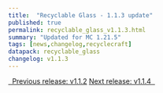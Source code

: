 ```yaml
---
title:  "Recyclable Glass - 1.1.3 update"
published: true
permalink: recyclable_glass_v1.1.3.html
summary: "Updated for MC 1.21.5"
tags: [news,changelog,recyclecraft]
datapack: recyclable_glass
changelog: v1.1.3
---
```


<div class="btn-group">
    <a href="recyclable_glass_v1.1.2.html" role="button" class="btn btn-primary"><i class="fa fa-caret-left"></i>&nbsp; Previous release: v1.1.2</a>
    <a href="recyclable_glass_v1.1.4.html" role="button" class="btn btn-primary">Next release: v1.1.4 &nbsp;<i class="fa fa-caret-right"></i></a>
</div>